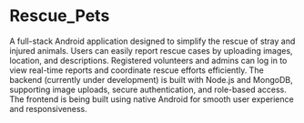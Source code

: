 # Rescue_Pets

A full-stack Android application designed to simplify the rescue of stray and injured animals. Users can easily report rescue cases by uploading images, location, and descriptions. Registered volunteers and admins can log in to view real-time reports and coordinate rescue efforts efficiently. The backend (currently under development) is built with Node.js and MongoDB, supporting image uploads, secure authentication, and role-based access. The frontend is being built using native Android for smooth user experience and responsiveness.
